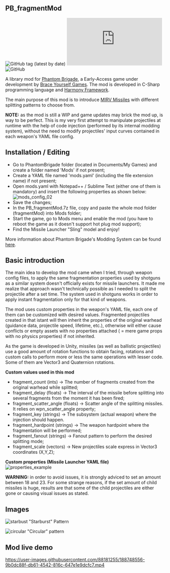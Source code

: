 ## PB_fragmentMod
![GitHub tag (latest by date)](https://img.shields.io/github/v/tag/miketanJp/PB_fragmentMod?color=red&label=latest) ![GitHub release (latest by date and asset)](https://img.shields.io/github/downloads/miketanJp/PB_fragmentMod/v1.0.0/PB_FragmentMod.7z?color=red&label=Download) ![GitHub](https://img.shields.io/github/license/miketanJp/PB_fragmentMod)

A library mod for [Phantom Brigade](https://braceyourselfgames.com/phantom-brigade/), a Early-Access game under development by [Brace Yourself Games](https://braceyourselfgames.com). The mod is developed in C-Sharp programming language and [Harmony Framework](https://harmony.pardeike.net/).

The main purpose of this mod is to introduce [MIRV Missiles](https://en.wikipedia.org/wiki/Multiple_independently_targetable_reentry_vehicle) with different splitting patterns to choose from.

<b>NOTE:</b> as the mod is still a WIP and game updates may brick the mod up, is way to be perfect. This is my very first attempt to manipulate projectiles at runtime with the help of code injection (performed by its internal modding system), without the need to modify projectiles' input curves contained in each weapon's YAML file config.

## Installation / Editing
- Go to PhantomBrigade folder (located in Documents/My Games) and create a folder named 'Mods' if not present;
- Create a YAML file named 'mods.yaml' (including the file extension name) if not present;
- Open mods.yaml with Notepad++ / Sublime Text (either one of them is mandatory) and insert the following properties as shown below:
<br>![mods_config_02](https://user-images.githubusercontent.com/88181255/188758336-726faaca-9031-47d2-8ec4-07fa2e98f845.png)
- Save the changes;
- In the PB_fragmentMod.7z file, copy and paste the whole mod folder (fragmentMod) into Mods folder;
- Start the game, go to Mods menu and enable the mod (you have to reboot the game as it doesn't support hot plug mod support);
- Find the Missile Launcher "Sling" model and enjoy!

More information about Phantom Brigade's Modding System can be found [here](https://wiki.braceyourselfgames.com/en/PhantomBrigade/Modding/ModSystem).

## Basic introduction
The main idea to develop the mod came when I tried, through weapon config files, to apply the same fragmentation properties used by shotguns as a similar system doesn't officially exists for missile launchers. It made me realize that approach wasn't technically possible as I needed to split the projectile after a set time. The system used in shotguns works in order to apply instant fragmentation only for that kind of weapons.

The mod uses custom properties in the weapon's YAML file, each one of them can be customized with desired values. Fragmented projectiles created in that istant will then inherit the properties of the original warhead (guidance data, projectile speed, lifetime, etc.), otherwise will either cause conflicts or empty assets with no properties attached ( = mere game props with no physics properties) if not inherited.

As the game is developed in Unity, missiles (as well as ballistic projectiles) use a good amount of rotation functions to obtain facing, rotations and custom calls to perform more or less the same operations with lesser code. Some of them are Vector3 and Quaternion rotations.

<b>Custom values used in this mod</b>
- fragment_count (ints) → The number of fragments created from the original warhead while splitted;
- fragment_delay (floats) → The interval of the missile before splitting into several fragments from the moment it has been fired;
- fragment_scatter_angle (floats) → Scatter angle of the splitting missiles. It relies on wpn_scatter_angle property;
- fragment_key (strings) → The subsystem (actual weapon) where the injection should happen.
- fragment_hardpoint (strings) → The weapon hardpoint where the fragmentation will be performed;
- fragment_fanout (strings) → Fanout pattern to perform the desired splitting mode;
- fragment_scale (vectors) → New projectiles scale express in Vector3 coordinates (X,Y,Z);

<b>Custom properties (Missile Launcher YAML file)</b>
<br>![properties_example](https://user-images.githubusercontent.com/88181255/188760147-1e2c772f-ae3e-4c79-88d1-2fef853b4b59.png)


<b>WARNING:</b> in order to avoid issues, it is strongly adviced to set an amount between 18 and 23. For some strange reasons, if the set amount of child missiles is huge, results are that some of the child projectiles are either gone or causing visual issues as stated.

## Images
![starbust](https://user-images.githubusercontent.com/88181255/188744853-dbecbb07-64be-403b-95ce-61c9e719f7cf.png)
"Starburst" Pattern

![circular](https://user-images.githubusercontent.com/88181255/188744872-4971d4ce-05b7-419c-ae5d-b48cb301d5f8.png)
"Circular" pattern

## Mod live demo
https://user-images.githubusercontent.com/88181255/188748556-9b0dc88f-db61-4542-816c-647e1e9dcfc7.mp4
